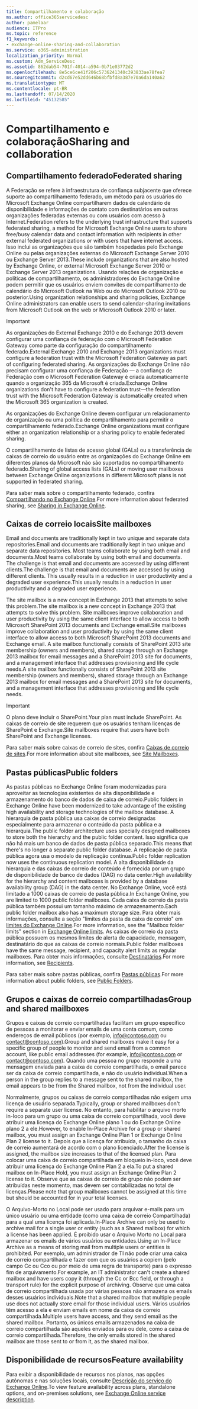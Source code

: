 ```yaml
---
title: Compartilhamento e colaboração
ms.author: office365servicedesc
author: pamelaar
audience: ITPro
ms.topic: reference
f1_keywords:
- exchange-online-sharing-and-collaboration
ms.service: o365-administration
localization_priority: Normal
ms.custom: Adm_ServiceDesc
ms.assetid: 862dab54-701f-4014-a594-0b71e03772d2
ms.openlocfilehash: 8e5ce6ce41f206c5736241340c393833ae78fea7
ms.sourcegitcommit: d2cd67e52dd646b68bfbfd8a387e70a6da140a62
ms.translationtype: MT
ms.contentlocale: pt-BR
ms.lasthandoff: 07/14/2020
ms.locfileid: "45132585"
---
```

# <a name="sharing-and-collaboration"></a><span data-ttu-id="2127f-102">Compartilhamento e colaboração</span><span class="sxs-lookup"><span data-stu-id="2127f-102">Sharing and collaboration</span></span>

## <a name="federated-sharing"></a><span data-ttu-id="2127f-103">Compartilhamento federado</span><span class="sxs-lookup"><span data-stu-id="2127f-103">Federated sharing</span></span>

<span data-ttu-id="2127f-104">A Federação se refere à infraestrutura de confiança subjacente que oferece suporte ao compartilhamento federado, um método para os usuários do Microsoft Exchange Online compartilharem dados de calendário de disponibilidade e informações de contato com destinatários em outras organizações federadas externas ou com usuários com acesso à Internet.</span><span class="sxs-lookup"><span data-stu-id="2127f-104">Federation refers to the underlying trust infrastructure that supports federated sharing, a method for Microsoft Exchange Online users to share free/busy calendar data and contact information with recipients in other external federated organizations or with users that have internet access.</span></span> <span data-ttu-id="2127f-105">Isso inclui as organizações que são também hospedadas pelo Exchange Online ou pelas organizações externas do Microsoft Exchange Server 2010 ou Exchange Server 2013.</span><span class="sxs-lookup"><span data-stu-id="2127f-105">These include organizations that are also hosted by Exchange Online, or external Microsoft Exchange Server 2010 or Exchange Server 2013 organizations.</span></span> <span data-ttu-id="2127f-106">Usando relações de organização e políticas de compartilhamento, os administradores do Exchange Online podem permitir que os usuários enviem convites de compartilhamento de calendário do Microsoft Outlook na Web ou do Microsoft Outlook 2010 ou posterior.</span><span class="sxs-lookup"><span data-stu-id="2127f-106">Using organization relationships and sharing policies, Exchange Online administrators can enable users to send calendar-sharing invitations from Microsoft Outlook on the web or Microsoft Outlook 2010 or later.</span></span>
  
> [!IMPORTANT]
>  <span data-ttu-id="2127f-107">As organizações do External Exchange 2010 e do Exchange 2013 devem configurar uma confiança de federação com o Microsoft Federation Gateway como parte da configuração do compartilhamento federado.</span><span class="sxs-lookup"><span data-stu-id="2127f-107">External Exchange 2010 and Exchange 2013 organizations must configure a federation trust with the Microsoft Federation Gateway as part of configuring federated sharing.</span></span> <span data-ttu-id="2127f-108">As organizações do Exchange Online não precisam configurar uma confiança de Federação — a confiança de Federação com o Microsoft Federation Gateway é criada automaticamente quando a organização 365 da Microsoft é criada.</span><span class="sxs-lookup"><span data-stu-id="2127f-108">Exchange Online organizations don't have to configure a federation trust—the federation trust with the Microsoft Federation Gateway is automatically created when the Microsoft 365 organization is created.</span></span> 
>
>  <span data-ttu-id="2127f-109">As organizações do Exchange Online devem configurar um relacionamento de organização ou uma política de compartilhamento para permitir o compartilhamento federado.</span><span class="sxs-lookup"><span data-stu-id="2127f-109">Exchange Online organizations must configure either an organization relationship or a sharing policy to enable federated sharing.</span></span> 
>
>  <span data-ttu-id="2127f-110">O compartilhamento de listas de acesso global (GALs) ou a transferência de caixas de correio do usuário entre as organizações do Exchange Online em diferentes planos da Microsoft não são suportados no compartilhamento federado.</span><span class="sxs-lookup"><span data-stu-id="2127f-110">Sharing of global access lists (GALs) or moving user mailboxes between Exchange Online organizations in different Microsoft plans is not supported in federated sharing.</span></span> 
  
<span data-ttu-id="2127f-111">Para saber mais sobre o compartilhamento federado, confira [Compartilhando no Exchange Online](https://go.microsoft.com/fwlink/p/?LinkId=271774).</span><span class="sxs-lookup"><span data-stu-id="2127f-111">For more information about federated sharing, see [Sharing in Exchange Online](https://go.microsoft.com/fwlink/p/?LinkId=271774).</span></span>
  
## <a name="site-mailboxes"></a><span data-ttu-id="2127f-112">Caixas de correio locais</span><span class="sxs-lookup"><span data-stu-id="2127f-112">Site mailboxes</span></span>

<span data-ttu-id="2127f-113">Email and documents are traditionally kept in two unique and separate data repositories.</span><span class="sxs-lookup"><span data-stu-id="2127f-113">Email and documents are traditionally kept in two unique and separate data repositories.</span></span> <span data-ttu-id="2127f-114">Most teams collaborate by using both email and documents.</span><span class="sxs-lookup"><span data-stu-id="2127f-114">Most teams collaborate by using both email and documents.</span></span> <span data-ttu-id="2127f-115">The challenge is that email and documents are accessed by using different clients.</span><span class="sxs-lookup"><span data-stu-id="2127f-115">The challenge is that email and documents are accessed by using different clients.</span></span> <span data-ttu-id="2127f-116">This usually results in a reduction in user productivity and a degraded user experience.</span><span class="sxs-lookup"><span data-stu-id="2127f-116">This usually results in a reduction in user productivity and a degraded user experience.</span></span>
  
<span data-ttu-id="2127f-117">The site mailbox is a new concept in Exchange 2013 that attempts to solve this problem.</span><span class="sxs-lookup"><span data-stu-id="2127f-117">The site mailbox is a new concept in Exchange 2013 that attempts to solve this problem.</span></span> <span data-ttu-id="2127f-118">Site mailboxes improve collaboration and user productivity by using the same client interface to allow access to both Microsoft SharePoint 2013 documents and Exchange email.</span><span class="sxs-lookup"><span data-stu-id="2127f-118">Site mailboxes improve collaboration and user productivity by using the same client interface to allow access to both Microsoft SharePoint 2013 documents and Exchange email.</span></span> <span data-ttu-id="2127f-119">A site mailbox functionally consists of SharePoint 2013 site membership (owners and members), shared storage through an Exchange 2013 mailbox for email messages and a SharePoint 2013 site for documents, and a management interface that addresses provisioning and life cycle needs.</span><span class="sxs-lookup"><span data-stu-id="2127f-119">A site mailbox functionally consists of SharePoint 2013 site membership (owners and members), shared storage through an Exchange 2013 mailbox for email messages and a SharePoint 2013 site for documents, and a management interface that addresses provisioning and life cycle needs.</span></span>
  
> [!IMPORTANT]
> <span data-ttu-id="2127f-120">O plano deve incluir o SharePoint.</span><span class="sxs-lookup"><span data-stu-id="2127f-120">Your plan must include SharePoint.</span></span> <span data-ttu-id="2127f-121">As caixas de correio de site requerem que os usuários tenham licenças de SharePoint e Exchange.</span><span class="sxs-lookup"><span data-stu-id="2127f-121">Site mailboxes require that users have both SharePoint and Exchange licenses.</span></span> 
  
<span data-ttu-id="2127f-122">Para saber mais sobre caixas de correio de sites, confira [Caixas de correio de sites](https://go.microsoft.com/fwlink/p/?LinkId=271789).</span><span class="sxs-lookup"><span data-stu-id="2127f-122">For more information about site mailboxes, see [Site Mailboxes](https://go.microsoft.com/fwlink/p/?LinkId=271789).</span></span>
  
## <a name="public-folders"></a><span data-ttu-id="2127f-123">Pastas públicas</span><span class="sxs-lookup"><span data-stu-id="2127f-123">Public folders</span></span>

<span data-ttu-id="2127f-124">As pastas públicas no Exchange Online foram modernizadas para aproveitar as tecnologias existentes de alta disponibilidade e armazenamento do banco de dados de caixa de correio.</span><span class="sxs-lookup"><span data-stu-id="2127f-124">Public folders in Exchange Online have been modernized to take advantage of the existing high availability and storage technologies of the mailbox database.</span></span> <span data-ttu-id="2127f-125">A hierarquia de pasta pública usa caixas de correio designadas especialmente para armazenar o conteúdo da pasta pública e a hierarquia.</span><span class="sxs-lookup"><span data-stu-id="2127f-125">The public folder architecture uses specially designed mailboxes to store both the hierarchy and the public folder content.</span></span> <span data-ttu-id="2127f-126">Isso significa que não há mais um banco de dados de pasta pública separado.</span><span class="sxs-lookup"><span data-stu-id="2127f-126">This means that there's no longer a separate public folder database.</span></span> <span data-ttu-id="2127f-127">A replicação de pasta pública agora usa o modelo de replicação contínua.</span><span class="sxs-lookup"><span data-stu-id="2127f-127">Public folder replication now uses the continuous replication model.</span></span> <span data-ttu-id="2127f-128">A alta disponibilidade da hierarquia e das caixas de correio de conteúdo é fornecida por um grupo de disponibilidade de banco de dados (DAG) no data center.</span><span class="sxs-lookup"><span data-stu-id="2127f-128">High availability for the hierarchy and content mailboxes is provided by a database availability group (DAG) in the data center.</span></span> <span data-ttu-id="2127f-129">No Exchange Online, você está limitado a 1000 caixas de correio de pasta pública.</span><span class="sxs-lookup"><span data-stu-id="2127f-129">In Exchange Online, you are limited to 1000 public folder mailboxes.</span></span> <span data-ttu-id="2127f-130">Cada caixa de correio da pasta pública também possui um tamanho máximo de armazenamento.</span><span class="sxs-lookup"><span data-stu-id="2127f-130">Each public folder mailbox also has a maximum storage size.</span></span> <span data-ttu-id="2127f-131">Para obter mais informações, consulte a seção "limites da pasta da caixa de correio" em [limites do Exchange Online](exchange-online-limits.md).</span><span class="sxs-lookup"><span data-stu-id="2127f-131">For more information, see the "Mailbox folder limits" section in [Exchange Online limits](exchange-online-limits.md).</span></span> <span data-ttu-id="2127f-132">As caixas de correio da pasta pública possuem os mesmos limites de alerta de capacidade, mensagem, destinatário do que as caixas de correio normais.</span><span class="sxs-lookup"><span data-stu-id="2127f-132">Public folder mailboxes have the same message, recipient, and capacity alert limits as regular mailboxes.</span></span> <span data-ttu-id="2127f-133">Para obter mais informações, consulte [Destinatários](recipients.md).</span><span class="sxs-lookup"><span data-stu-id="2127f-133">For more information, see [Recipients](recipients.md).</span></span> 
  
<span data-ttu-id="2127f-134">Para saber mais sobre pastas públicas, confira [Pastas públicas](https://go.microsoft.com/fwlink/p/?LinkId=271790).</span><span class="sxs-lookup"><span data-stu-id="2127f-134">For more information about public folders, see [Public Folders](https://go.microsoft.com/fwlink/p/?LinkId=271790).</span></span>
  
## <a name="group-and-shared-mailboxes"></a><span data-ttu-id="2127f-135">Grupos e caixas de correio compartilhadas</span><span class="sxs-lookup"><span data-stu-id="2127f-135">Group and shared mailboxes</span></span>

<span data-ttu-id="2127f-136">Grupos e caixas de correio compartilhadas facilitam um grupo específico de pessoas a monitorar e enviar emails de uma conta comum, como endereços de email públicos (por exemplo, info@contoso.com ou contact@contoso.com).</span><span class="sxs-lookup"><span data-stu-id="2127f-136">Group and shared mailboxes make it easy for a specific group of people to monitor and send email from a common account, like public email addresses (for example, info@contoso.com or contact@contoso.com).</span></span> <span data-ttu-id="2127f-137">Quando uma pessoa no grupo responde a uma mensagem enviada para a caixa de correio compartilhada, o email parece ser da caixa de correio compartilhada, e não do usuário individual.</span><span class="sxs-lookup"><span data-stu-id="2127f-137">When a person in the group replies to a message sent to the shared mailbox, the email appears to be from the Shared mailbox, not from the individual user.</span></span>
  
<span data-ttu-id="2127f-138">Normalmente, grupos ou caixas de correio compartilhadas não exigem uma licença de usuário separada.</span><span class="sxs-lookup"><span data-stu-id="2127f-138">Typically, group or shared mailboxes don't require a separate user license.</span></span> <span data-ttu-id="2127f-139">No entanto, para habilitar o arquivo morto in-loco para um grupo ou uma caixa de correio compartilhada, você deve atribuir uma licença do Exchange Online plano 1 ou do Exchange Online plano 2 a ele.</span><span class="sxs-lookup"><span data-stu-id="2127f-139">However, to enable In-Place Archive for a group or shared mailbox, you must assign an Exchange Online Plan 1 or Exchange Online Plan 2 license to it.</span></span> <span data-ttu-id="2127f-140">Depois que a licença for atribuída, o tamanho da caixa de correio aumentará de acordo com o plano licenciado.</span><span class="sxs-lookup"><span data-stu-id="2127f-140">After the license is assigned, the mailbox size increases to that of the licensed plan.</span></span> <span data-ttu-id="2127f-141">Para colocar uma caixa de correio compartilhada em bloqueio in-loco, você deve atribuir uma licença do Exchange Online Plan 2 a ela.</span><span class="sxs-lookup"><span data-stu-id="2127f-141">To put a shared mailbox on In-Place Hold, you must assign an Exchange Online Plan 2 license to it.</span></span> <span data-ttu-id="2127f-142">Observe que as caixas de correio de grupo não podem ser atribuídas neste momento, mas devem ser contabilizadas no total de licenças.</span><span class="sxs-lookup"><span data-stu-id="2127f-142">Please note that group mailboxes cannot be assigned at this time but should be accounted for in your total licenses.</span></span>
  
<span data-ttu-id="2127f-143">O Arquivo-Morto no Local pode ser usado para arquivar e-mails para um único usuário ou uma entidade (como uma caixa de correio Compartilhada) para a qual uma licença foi aplicada.</span><span class="sxs-lookup"><span data-stu-id="2127f-143">In-Place Archive can only be used to archive mail for a single user or entity (such as a Shared mailbox) for which a license has been applied.</span></span> <span data-ttu-id="2127f-144">É proibido usar o Arquivo Morto no Local para armazenar os emails de vários usuários ou entidades.</span><span class="sxs-lookup"><span data-stu-id="2127f-144">Using an In-Place Archive as a means of storing mail from multiple users or entities is prohibited.</span></span> <span data-ttu-id="2127f-145">Por exemplo, um administrador de TI não pode criar uma caixa de correio compartilhada e fazer com que os usuários a copiem (pelo campo Cc ou Cco ou por meio de uma regra de transporte) para o expresso fim de arquivamento.</span><span class="sxs-lookup"><span data-stu-id="2127f-145">For example, an IT administrator can't create a shared mailbox and have users copy it (through the Cc or Bcc field, or through a transport rule) for the explicit purpose of archiving.</span></span> <span data-ttu-id="2127f-146">Observe que uma caixa de correio compartilhada usada por várias pessoas não armazena os emails desses usuários individuais.</span><span class="sxs-lookup"><span data-stu-id="2127f-146">Note that a shared mailbox that multiple people use does not actually store email for those individual users.</span></span> <span data-ttu-id="2127f-147">Vários usuários têm acesso a ela e enviam emails em nome da caixa de correio compartilhada.</span><span class="sxs-lookup"><span data-stu-id="2127f-147">Multiple users have access, and they send email as the shared mailbox.</span></span> <span data-ttu-id="2127f-148">Portanto, os únicos emails armazenados na caixa de correio compartilhada são aqueles enviados para ou dele, como a caixa de correio compartilhada.</span><span class="sxs-lookup"><span data-stu-id="2127f-148">Therefore, the only emails stored in the shared mailbox are those sent to or from it, as the shared mailbox.</span></span>
  
## <a name="feature-availability"></a><span data-ttu-id="2127f-149">Disponibilidade de recursos</span><span class="sxs-lookup"><span data-stu-id="2127f-149">Feature availability</span></span>

<span data-ttu-id="2127f-150">Para exibir a disponibilidade de recursos nos planos, nas opções autônomas e nas soluções locais, consulte [Descrição do serviço do Exchange Online](exchange-online-service-description.md).</span><span class="sxs-lookup"><span data-stu-id="2127f-150">To view feature availability across plans, standalone options, and on-premises solutions, see [Exchange Online service description](exchange-online-service-description.md).</span></span>
  

